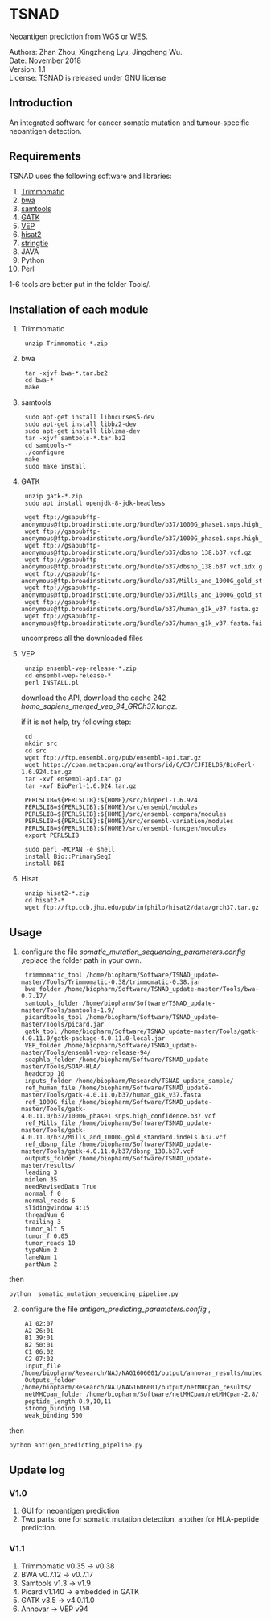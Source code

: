 # TSNAD
 
 Neoantigen prediction from WGS or WES.    
   
 Authors: Zhan Zhou, Xingzheng Lyu, Jingcheng Wu.  
 Date: November 2018  
 Version: 1.1  
 License: TSNAD is released under GNU license  

## Introduction  

An integrated software for cancer somatic mutation and tumour-specific neoantigen detection.  

## Requirements
TSNAD uses the following software and libraries:  
  	
1. [Trimmomatic](http://www.usadellab.org/cms/uploads/supplementary/Trimmomatic/Trimmomatic-0.38.zip)  
2. [bwa](https://sourceforge.net/projects/bio-bwa/files/bwa-0.7.17.tar.bz2/download)  
3. [samtools](https://sourceforge.net/projects/samtools/files/latest/download)     
4. [GATK](https://github.com/broadinstitute/gatk/releases/download/4.0.11.0/gatk-4.0.11.0.zip)   
5. [VEP](https://github.com/Ensembl/ensembl-vep/archive/release/94.zip)   
6. [hisat2](http://ccb.jhu.edu/software/hisat2/dl/hisat2-2.1.0-Linux_x86_64.zip)   
7. [stringtie](http://ccb.jhu.edu/software/stringtie/dl/stringtie-1.3.5.Linux_x86_64.tar.gz)
8. JAVA     
9. Python    
10. Perl   
  
1-6 tools are better put in the folder Tools/.   

## Installation of each module
1. Trimmomatic   

		unzip Trimmomatic-*.zip

2. bwa

		tar -xjvf bwa-*.tar.bz2
		cd bwa-*
		make

3. samtools
	
		sudo apt-get install libncurses5-dev
		sudo apt-get install libbz2-dev
		sudo apt-get install liblzma-dev
		tar -xjvf samtools-*.tar.bz2
		cd samtools-*
		./configure
		make
		sudo make install

4. GATK

		unzip gatk-*.zip
		sudo apt install openjdk-8-jdk-headless
	
		wget ftp://gsapubftp-anonymous@ftp.broadinstitute.org/bundle/b37/1000G_phase1.snps.high_confidence.b37.vcf.gz
		wget ftp://gsapubftp-anonymous@ftp.broadinstitute.org/bundle/b37/1000G_phase1.snps.high_confidence.b37.vcf.idx.gz
		wget ftp://gsapubftp-anonymous@ftp.broadinstitute.org/bundle/b37/dbsnp_138.b37.vcf.gz
		wget ftp://gsapubftp-anonymous@ftp.broadinstitute.org/bundle/b37/dbsnp_138.b37.vcf.idx.gz
		wget ftp://gsapubftp-anonymous@ftp.broadinstitute.org/bundle/b37/Mills_and_1000G_gold_standard.indels.b37.vcf.gz
		wget ftp://gsapubftp-anonymous@ftp.broadinstitute.org/bundle/b37/Mills_and_1000G_gold_standard.indels.b37.vcf.idx.gz
		wget ftp://gsapubftp-anonymous@ftp.broadinstitute.org/bundle/b37/human_g1k_v37.fasta.gz  
		wget ftp://gsapubftp-anonymous@ftp.broadinstitute.org/bundle/b37/human_g1k_v37.fasta.fai.gz  
	
	uncompress all the downloaded files
	
5. VEP

		unzip ensembl-vep-release-*.zip
		cd ensembl-vep-release-*
		perl INSTALL.pl
	
	download the API, download the cache 242 *homo_sapiens_merged_vep_94_GRCh37.tar.gz*.
	
	if it is not help, try following step:
		
		cd 
		mkdir src
		cd src
		wget ftp://ftp.ensembl.org/pub/ensembl-api.tar.gz
		wget https://cpan.metacpan.org/authors/id/C/CJ/CJFIELDS/BioPerl-1.6.924.tar.gz
		tar -xvf ensembl-api.tar.gz
		tar -xvf BioPerl-1.6.924.tar.gz
		
		PERL5LIB=${PERL5LIB}:${HOME}/src/bioperl-1.6.924
		PERL5LIB=${PERL5LIB}:${HOME}/src/ensembl/modules
		PERL5LIB=${PERL5LIB}:${HOME}/src/ensembl-compara/modules
		PERL5LIB=${PERL5LIB}:${HOME}/src/ensembl-variation/modules
		PERL5LIB=${PERL5LIB}:${HOME}/src/ensembl-funcgen/modules
		export PERL5LIB
		
		sudo perl -MCPAN -e shell
		install Bio::PrimarySeqI
		install DBI
		
6. Hisat

		unzip hisat2-*.zip
		cd hisat2-*
		wget ftp://ftp.ccb.jhu.edu/pub/infphilo/hisat2/data/grch37.tar.gz	

## Usage 
1. configure the file *somatic_mutation_sequencing_parameters.config* ,replace the folder path in your own.
	
		trimmomatic_tool /home/biopharm/Software/TSNAD_update-master/Tools/Trimmomatic-0.38/trimmomatic-0.38.jar
		bwa_folder /home/biopharm/Software/TSNAD_update-master/Tools/bwa-0.7.17/
		samtools_folder /home/biopharm/Software/TSNAD_update-master/Tools/samtools-1.9/
		picardtools_tool /home/biopharm/Software/TSNAD_update-master/Tools/picard.jar
		gatk_tool /home/biopharm/Software/TSNAD_update-master/Tools/gatk-4.0.11.0/gatk-package-4.0.11.0-local.jar
		VEP_folder /home/biopharm/Software/TSNAD_update-master/Tools/ensembl-vep-release-94/
		soaphla_folder /home/biopharm/Software/TSNAD_update-master/Tools/SOAP-HLA/
		headcrop 10
		inputs_folder /home/biopharm/Research/TSNAD_update_sample/
		ref_human_file /home/biopharm/Software/TSNAD_update-master/Tools/gatk-4.0.11.0/b37/human_g1k_v37.fasta
		ref_1000G_file /home/biopharm/Software/TSNAD_update-master/Tools/gatk-4.0.11.0/b37/1000G_phase1.snps.high_confidence.b37.vcf
		ref_Mills_file /home/biopharm/Software/TSNAD_update-master/Tools/gatk-4.0.11.0/b37/Mills_and_1000G_gold_standard.indels.b37.vcf
		ref_dbsnp_file /home/biopharm/Software/TSNAD_update-master/Tools/gatk-4.0.11.0/b37/dbsnp_138.b37.vcf
		outputs_folder /home/biopharm/Software/TSNAD_update-master/results/
		leading 3
		minlen 35
		needRevisedData True
		normal_f 0
		normal_reads 6
		slidingwindow 4:15
		threadNum 6
		trailing 3
		tumor_alt 5
		tumor_f 0.05
		tumor_reads 10
		typeNum 2
		laneNum 1
		partNum 2

then 

	python  somatic_mutation_sequencing_pipeline.py

2. configure the file *antigen_predicting_parameters.config* ,

		A1 02:07
		A2 26:01
		B1 39:01
		B2 50:01
		C1 06:02
		C2 07:02
		Input_file /home/biopharm/Research/NAJ/NAG1606001/output/annovar_results/mutect_call_missenseMutation.txt
		Outputs_folder /home/biopharm/Research/NAJ/NAG1606001/output/netMHCpan_results/
		netMHCpan_folder /home/biopharm/Software/netMHCpan/netMHCpan-2.8/
		peptide_length 8,9,10,11
		strong_binding 150
		weak_binding 500

then 

	python antigen_predicting_pipeline.py

## Update log

### V1.0 
1. GUI for neoantigen prediction  
2. Two parts: one for somatic mutation detection, another for HLA-peptide prediction.

### V1.1
1. Trimmomatic v0.35 -> v0.38  
2. BWA v0.7.12 -> v0.7.17  
3. Samtools v1.3 -> v1.9  
4. Picard v1.140 -> embedded in GATK 
5. GATK v3.5 -> v4.0.11.0  
6. Annovar -> VEP v94  
 

  
 
